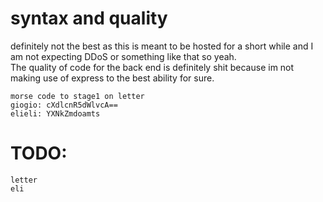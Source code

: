 # syntax and quality

definitely not the best as this is meant to be hosted for a short while and I am not expecting DDoS or something like that so yeah.         
The quality of code for the back end is definitely shit because im not making use of express to the best ability for sure.

```
morse code to stage1 on letter
giogio: cXdlcnR5dWlvcA==
elieli: YXNkZmdoamts
```

# TODO:
```
letter
eli
```